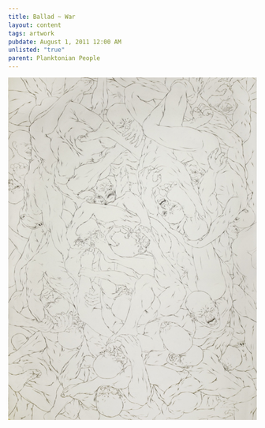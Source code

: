 ```yaml
---
title: Ballad ~ War
layout: content
tags: artwork
pubdate: August 1, 2011 12:00 AM
unlisted: "true"
parent: Planktonian People
---
```

![War, 2011, Graphite on Paper, 152 x 213 cm](/static/img/Ali%20Akbar%20Mehta_War,%202011,%20Graphite%20on%20Paper,%20152%20x%20213%20cm.jpg)